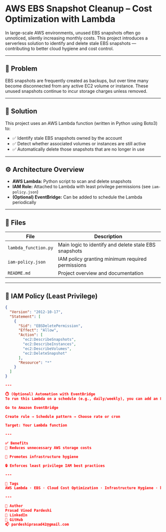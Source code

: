 # AWS EBS Snapshot Cleanup – Cost Optimization with Lambda

In large-scale AWS environments, unused EBS snapshots often go unnoticed, silently increasing monthly costs. This project introduces a serverless solution to identify and delete stale EBS snapshots — contributing to better cloud hygiene and cost control.

---

## 🧠 Problem

EBS snapshots are frequently created as backups, but over time many become disconnected from any active EC2 volume or instance. These unused snapshots continue to incur storage charges unless removed.

---

## 🚀 Solution

This project uses an AWS Lambda function (written in Python using Boto3) to:

- ✅ Identify stale EBS snapshots owned by the account
- ✅ Detect whether associated volumes or instances are still active
- ✅ Automatically delete those snapshots that are no longer in use

---

## ⚙️ Architecture Overview

- **AWS Lambda:** Python script to scan and delete snapshots
- **IAM Role:** Attached to Lambda with least privilege permissions (see `iam-policy.json`)
- **(Optional) EventBridge:** Can be added to schedule the Lambda periodically

---

## 📁 Files

| File | Description |
|------|-------------|
| `lambda_function.py` | Main logic to identify and delete stale EBS snapshots |
| `iam-policy.json` | IAM policy granting minimum required permissions |
| `README.md` | Project overview and documentation |

---

## 🔐 IAM Policy (Least Privilege)

```json
{
  "Version": "2012-10-17",
  "Statement": [
    {
      "Sid": "EBSDeletePermission",
      "Effect": "Allow",
      "Action": [
        "ec2:DescribeSnapshots",
        "ec2:DescribeInstances",
        "ec2:DescribeVolumes",
        "ec2:DeleteSnapshot"
      ],
      "Resource": "*"
    }
  ]
}

---

⏱️ (Optional) Automation with EventBridge
To run this Lambda on a schedule (e.g., daily/weekly), you can add an EventBridge rule:

Go to Amazon EventBridge

Create rule → Schedule pattern → Choose rate or cron

Target: Your Lambda function

---

✅ Benefits
💸 Reduces unnecessary AWS storage costs

🔁 Promotes infrastructure hygiene

🔒 Enforces least privilege IAM best practices

---

📌 Tags
AWS Lambda · EBS · Cloud Cost Optimization · Infrastructure Hygiene · boto3 · IAM

---

👤 Author
Prasad Vinod Pardeshi
🔗 LinkedIn
🐙 GitHub
📫 pardeshiprasad42@gmail.com

